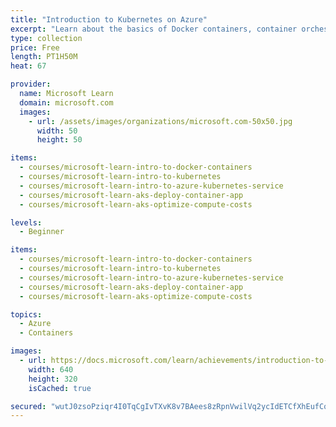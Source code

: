 ```yaml
---
title: "Introduction to Kubernetes on Azure"
excerpt: "Learn about the basics of Docker containers, container orchestration with Kubernetes, and managed clusters on Azure Kubernetes Service."
type: collection
price: Free
length: PT1H50M
heat: 67

provider:
  name: Microsoft Learn
  domain: microsoft.com
  images:
    - url: /assets/images/organizations/microsoft.com-50x50.jpg
      width: 50
      height: 50

items:
  - courses/microsoft-learn-intro-to-docker-containers
  - courses/microsoft-learn-intro-to-kubernetes
  - courses/microsoft-learn-intro-to-azure-kubernetes-service
  - courses/microsoft-learn-aks-deploy-container-app
  - courses/microsoft-learn-aks-optimize-compute-costs

levels:
  - Beginner

items:
  - courses/microsoft-learn-intro-to-docker-containers
  - courses/microsoft-learn-intro-to-kubernetes
  - courses/microsoft-learn-intro-to-azure-kubernetes-service
  - courses/microsoft-learn-aks-deploy-container-app
  - courses/microsoft-learn-aks-optimize-compute-costs

topics:
  - Azure
  - Containers

images:
  - url: https://docs.microsoft.com/learn/achievements/introduction-to-kubernetes-social.png
    width: 640
    height: 320
    isCached: true

secured: "wutJ0zsoPziqr4I0TqCgIvTXvK8v7BAees8zRpnVwilVq2ycIdETCfXhEufCq0hge6l15bRkRQw1KQFNjllNhtXF4B1IsD7fg1KbQHH060ZvqLQ6dg9xprwU+utd9NOj42FOWaWeqyKNFKMhiYXqk/+umRGXJXwH7ol1wwH2A5RKApQ8nB2kMAeCQj5+qnCB4a/TBp3TcA+nf9sLBV5rBs0J6CM/lRlXpWdMrrK9hq7Xk/UF/ZFrQ2lLMeXImHKPHfaesqIFBDqcQhyUg3Tx/WodSqATCQv5JYNLDAWkKPi1BBcWjqlF90MxrO8n3DBVc7ZzZlvLYU/VlPeGBnugCg==;/U6Bgrvjr2MGI+rEOubdqA=="
---
```


